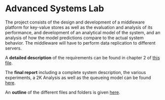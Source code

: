 # Advanced Systems Lab
The project consists of the design and development of a middleware platform for key-value stores
as well as the evaluation and analysis of its performance, and development of an analytical model
of the system, and an analysis of how the model predictions compare to the actual system
behavior. The middleware will have to perform data replication to different servers. 

A **detailed description** of the requirements can be found in chapter 2 of [this file](project_description.pdf).

The **final report** including a complete system description, the various experiments, a 2K Analysis as well as the queueing model can be found [here](https://github.com/silvanegli/ASL17/blob/master/report.pdf).

An **outline** of the different files and folders is given [here](https://github.com/silvanegli/ASL17/blob/master/outline.txt).
